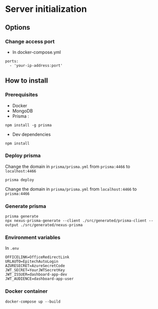 # Server initialization

## Options
### Change access port
- In docker-compose.yml
```
ports:
  - 'your-ip-address:port'
```

## How to install

### Prerequisites
- Docker
- MongoDB
- Prisma :
```
npm install -g prisma
```
- Dev dependencies
```
npm install
```

### Deploy prisma
Change the domain in `prisma/prisma.yml` from `prisma:4466` to `localhost:4466`
```
prisma deploy
```
Change the domain in `prisma/prisma.yml` from `localhost:4466` to `prisma:4466`

### Generate prisma
```
prisma generate
npx nexus-prisma-generate --client ./src/generated/prisma-client --output ./src/generated/nexus-prisma
```

### Environment variables
In `.env`
```
OFFICELINK=OfficeRedirectLink
URLAUTO=EpitechAutoLogin
AZURESECRET=AzureSecretCode
JWT_SECRET=YourJWTSecretKey
JWT_ISSUER=dashboard-app-dev
JWT_AUDIENCE=dashboard-app-user
```

### Docker container
```
docker-compose up --build
```
